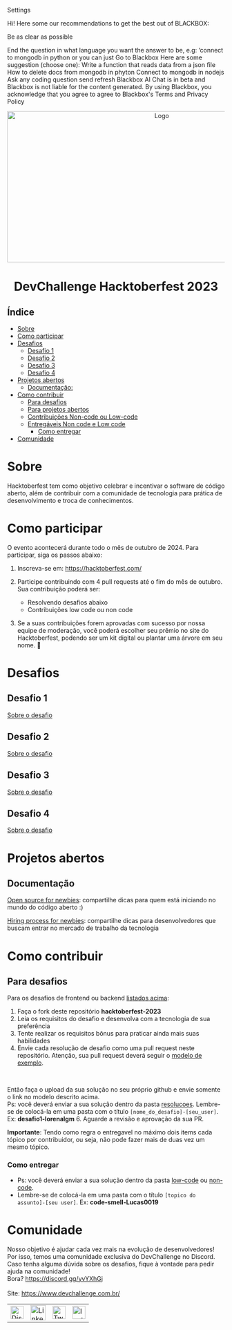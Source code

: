 

Settings

Hi! Here some our recommendations to get the best out of BLACKBOX:

Be as clear as possible

End the question in what language you want the answer to be, e.g: ‘connect to mongodb in python
or you can just
Go to Blackbox
Here are some suggestion (choose one):
Write a function that reads data from a json file
How to delete docs from mongodb in phyton
Connect to mongodb in nodejs
Ask any coding question
send
refresh
Blackbox AI Chat is in beta and Blackbox is not liable for the content generated. By using Blackbox, you acknowledge that you agree to agree to Blackbox's Terms and Privacy Policy
<br />
    <p align="center">
        <a href="https://www.devchallenge.com.br/">
            <img src="https://github.com/devchallenge-io/hiring_process_for_newbies/assets/52923100/a66a22b4-5a17-4aa0-a7ab-f1e33401806d" alt="Logo" width="700" height="350">
        </a>
        <h1 align="center">DevChallenge Hacktoberfest 2023</h1>
   </p>
<!-- Nesse link você pode encontrar bandeiras de diversos países https://flagpedia.net/download/api -->

## Índice

- [Sobre](#sobre)
- [Como participar](#como-participar)
- [Desafios](#desafios)
  - [Desafio 1](#desafio-1)
  - [Desafio 2](#desafio-2)
  - [Desafio 3](#desafio-3) 
  - [Desafio 4](#desafio-4)
- [Projetos abertos](#projetos-abertos)
  - [Documentação:](#documentação)
- [Como contribuir](#como-contribuir)
  - [Para desafios](#para-desafios)
  - [Para projetos abertos](#para-projetos-abertos)
  - [Contribuições Non-code ou Low-code](#contribuições-non-code-ou-low-code)
  - [Entregáveis Non code e Low code](#entregáveis-non-code-e-low-code)
    - [Como entregar](#como-entregar)
- [Comunidade](#comunidade)

# Sobre

Hacktoberfest tem como objetivo celebrar e incentivar o software de código aberto, além de contribuir com a comunidade de tecnologia para prática de desenvolvimento e troca de conhecimentos.

# Como participar

O evento acontecerá durante todo o mês de outubro de 2024. Para participar, siga os passos abaixo:

1. Inscreva-se em: <https://hacktoberfest.com/>
2. Participe contribuindo com 4 pull requests até o fim do mês de outubro. Sua contribuição poderá ser:
    - Resolvendo desafios abaixo
    - Contribuições low code ou non code

3. Se a suas contribuições forem aprovadas com sucesso por nossa equipe de moderação,
você poderá escolher seu prêmio no site do Hacktoberfest, podendo ser um kit digital ou plantar uma árvore em seu nome. 🌳

# Desafios

## Desafio 1

[Sobre o desafio](https://github.com/paulofreitas-py/Hacktoberfest-24/tree/main/DESAFIO-1)

## Desafio 2

[Sobre o desafio](https://github.com/paulofreitas-py/Hacktoberfest-24/tree/main/DESAFIO-2)

## Desafio 3

[Sobre o desafio](https://github.com/paulofreitas-py/Hacktoberfest-24/tree/main/DESAFIO-3)

## Desafio 4

[Sobre o desafio](https://github.com/paulofreitas-py/Hacktoberfest-24/tree/main/DESAFIO-4)

# Projetos abertos

## Documentação

[Open source for newbies](https://github.com/devchallenge-io/open_source_for_newbies): compartilhe dicas para quem está iniciando no mundo do código aberto :)

[Hiring process for newbies](https://github.com/devchallenge-io/hiring_process_for_newbies): compartilhe dicas para desenvolvedores que buscam entrar no mercado de trabalho da tecnologia

# Como contribuir

## Para desafios

Para os desafios de frontend ou backend [listados acima](#desafios):

1. Faça o fork deste repositório **hacktoberfest-2023**
2. Leia os requisitos do desafio e desenvolva com a tecnologia de sua preferência
3. Tente realizar os requisitos bônus para praticar ainda mais suas habilidades
4. Envie cada resolução de desafio como uma pull request neste repositório. Atenção, sua pull request deverá seguir o [modelo de exemplo](https://github.com/devchallenge-io/hacktoberfest-2023/blob/main/resolucoes/desafio1-nameuser.md).
<br>

Então faça o upload da sua solução no seu próprio github e envie somente o link no modelo descrito acima.
<br>Ps: você deverá enviar a sua solução dentro da pasta [resolucoes](./resolucoes). Lembre-se de colocá-la em uma pasta com o título ``[nome_do_desafio]-[seu_user]``.
Ex: <b>desafio1-lorenalgm</b>
6. Aguarde a revisão e aprovação da sua PR.

**Importante**: Tendo como regra o entregavel no máximo dois items cada tópico por contribuidor, ou seja, não pode fazer mais de duas vez um mesmo tópico.

### Como entregar

- Ps: você deverá enviar a sua solução dentro da pasta [low-code](./low-code) ou [non-code](./non-code/).
- Lembre-se de colocá-la em uma pasta com o título ``[topico do assunto]-[seu user]``.
Ex: <b>code-smell-Lucas0019</b>

# Comunidade

Nosso objetivo é ajudar cada vez mais na evolução de desenvolvedores! Por isso, temos uma comunidade exclusiva do DevChallenge no Discord. Caso tenha alguma dúvida sobre os desafios, fique à vontade para pedir ajuda na comunidade! <br>
Bora? <https://discord.gg/yvYXhGj> <br>
<br>
Site: <https://www.devchallenge.com.br/> <br>

<table style="border-color:transparent">
    <tr>
        <td>
            <a href="https://discord.gg/yvYXhGj" target="_blank">
                <img src="https://cdn3.iconfinder.com/data/icons/discord/64/discord_20-512.png" width="30px" height="30px" alt="Discord">
            </a>
        </td>
        <td>
            <a href="https://www.linkedin.com/company/devchallenge/" target="_blank">
                <img src="https://cdn3.iconfinder.com/data/icons/glypho-social-and-other-logos/64/logo-linkedin-512.png" width="35px" height="35px"  alt="Linkedin">
            </a>
        </td>
        <td>
            <a href="https://twitter.com/dev_challenge" target="_blank">
                <img src="https://cdn3.iconfinder.com/data/icons/picons-social/57/43-twitter-512.png" width="30px" height="30px" alt="Twitter">
            </a>
        </td>
        <td>
            <a href="https://www.instagram.com/devchallenge/" target="_blank">
                <img src="https://cdn4.iconfinder.com/data/icons/picons-social/57/38-instagram-3-512.png" width="30px" height="30px" alt="Instagram">
            </a>
        </td>
    </tr>
</table>
